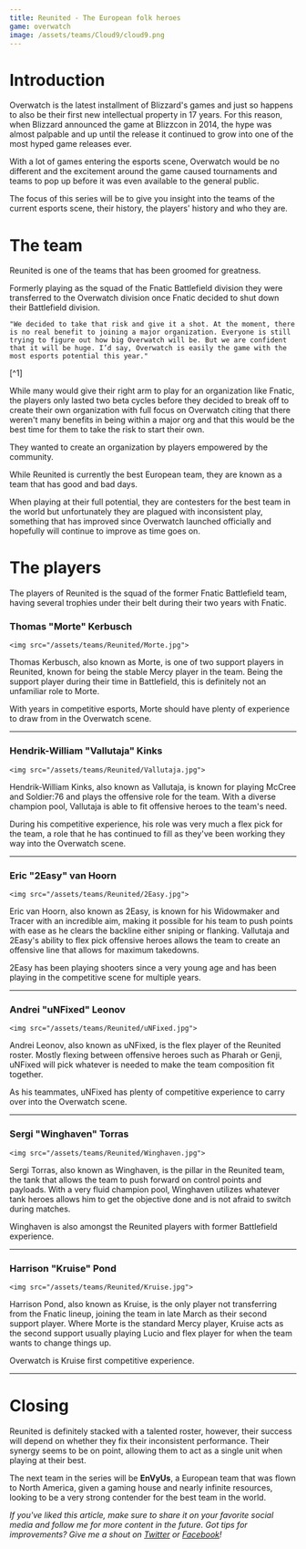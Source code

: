 ```yaml
---
title: Reunited - The European folk heroes
game: overwatch
image: /assets/teams/Cloud9/cloud9.png
---
```




# Introduction
Overwatch is the latest installment of Blizzard's games and just so happens to also be their first new intellectual property in 17 years. For this reason, when Blizzard announced the game at Blizzcon in 2014, the hype was almost palpable and up until the release it continued to grow into one of the most hyped game releases ever.

With a lot of games entering the esports scene, Overwatch would be no different and the excitement around the game caused tournaments and teams to pop up before it was even available to the general public.

The focus of this series will be to give you insight into the teams of the current esports scene, their history, the players' history and who they are.



# The team
Reunited is one of the teams that has been groomed for greatness.

Formerly playing as the squad of the Fnatic Battlefield division they were transferred to the Overwatch division once Fnatic decided to shut down their Battlefield division.

<div class="quote">

    "We decided to take that risk and give it a shot. At the moment, there is no real benefit to joining a major organization. Everyone is still trying to figure out how big Overwatch will be. But we are confident that it will be huge. I’d say, Overwatch is easily the game with the most esports potential this year."

</div>[^1]

While many would give their right arm to play for an organization like Fnatic, the players only lasted two beta cycles before they decided to break off to create their own organization with full focus on Overwatch citing that there weren't many benefits in being within a major org and that this would be the best time for them to take the risk to start their own.

They wanted to create an organization by players empowered by the community.

While Reunited is currently the best European team, they are known as a team that has good and bad days.

When playing at their full potential, they are contesters for the best team in the world but unfortunately they are plagued with inconsistent play, something that has improved since Overwatch launched officially and hopefully will continue to improve as time goes on.



# The players
The players of Reunited is the squad of the former Fnatic Battlefield team, having several trophies under their belt during their two years with Fnatic.



### Thomas "Morte" Kerbusch
<div class="portrait left">

    <img src="/assets/teams/Reunited/Morte.jpg">

</div>

Thomas Kerbusch, also known as Morte, is one of two support players in Reunited, known for being the stable Mercy player in the team. Being the support player during their time in Battlefield, this is definitely not an unfamiliar role to Morte.

With years in competitive esports, Morte should have plenty of experience to draw from in the Overwatch scene.

<div class="clearfix"></div>

<hr>


### Hendrik-William "Vallutaja" Kinks
<div class="portrait left">

    <img src="/assets/teams/Reunited/Vallutaja.jpg">

</div>

Hendrik-William Kinks, also known as Vallutaja, is known for playing McCree and Soldier:76 and plays the offensive role for the team. With a diverse champion pool, Vallutaja is able to fit offensive heroes to the team's need.

During his competitive experience, his role was very much a flex pick for the team, a role that he has continued to fill as they've been working they way into the Overwatch scene.

<div class="clearfix"></div>

<hr>



### Eric "2Easy" van Hoorn

<div class="portrait left">

    <img src="/assets/teams/Reunited/2Easy.jpg">

</div>

Eric van Hoorn, also known as 2Easy, is known for his Widowmaker and Tracer with an incredible aim, making it possible for his team to push points with ease as he clears the backline either sniping or flanking. Vallutaja and 2Easy's ability to flex pick offensive heroes allows the team to create an offensive line that allows for maximum takedowns.

2Easy has been playing shooters since a very young age and has been playing in the competitive scene for multiple years.

<div class="clearfix"></div>

<hr>



### Andrei "uNFixed" Leonov
<div class="portrait left">

    <img src="/assets/teams/Reunited/uNFixed.jpg">

</div>

Andrei Leonov, also known as uNFixed, is the flex player of the Reunited roster. Mostly flexing between offensive heroes such as Pharah or Genji, uNFixed will pick whatever is needed to make the team composition fit together.

As his teammates, uNFixed has plenty of competitive experience to carry over into the Overwatch scene.

<div class="clearfix"></div>

<hr>



### Sergi "Winghaven" Torras
<div class="portrait left">

    <img src="/assets/teams/Reunited/Winghaven.jpg">

</div>

Sergi Torras, also known as Winghaven, is the pillar in the Reunited team, the tank that allows the team to push forward on control points and payloads. With a very fluid champion pool, Winghaven utilizes whatever tank heroes allows him to get the objective done and is not afraid to switch during matches.

Winghaven is also amongst the Reunited players with former Battlefield experience.

<div class="clearfix"></div>

<hr>

### Harrison "Kruise" Pond
<div class="portrait left">

    <img src="/assets/teams/Reunited/Kruise.jpg">

</div>

Harrison Pond, also known as Kruise, is the only player not transferring from the Fnatic lineup, joining the team in late March as their second support player. Where Morte is the standard Mercy player, Kruise acts as the second support usually playing Lucio and flex player for when the team wants to change things up.

Overwatch is Kruise first competitive experience.

<div class="clearfix"></div>

<hr>


# Closing
Reunited is definitely stacked with a talented roster, however, their success will depend on whether they fix their inconsistent performance. Their synergy seems to be on point, allowing them to act as a single unit when playing at their best.

The next team in the series will be **EnVyUs**, a European team that was flown to North America, given a gaming house and nearly infinite resources, looking to be a very strong contender for the best team in the world.


_If you've liked this article, make sure to share it on your favorite social media and follow me for more content in the future.
Got tips for improvements? Give me a shout on [Twitter](https://twitter.com/iNicklasLarsen) or [Facebook](https://facebook.com/iNicklasLarsen)!_



[^1]: [Esportsobserver](http://esportsobserver.com/fnatics-overwatch-roster-leaves-will-become-a-standalone-organization/)
